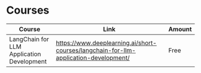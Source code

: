 # Courses

| Course | Link | Amount |
| ------ | ---- | ------ |
| LangChain for LLM Application Development | https://www.deeplearning.ai/short-courses/langchain-for-llm-application-development/ | Free |
